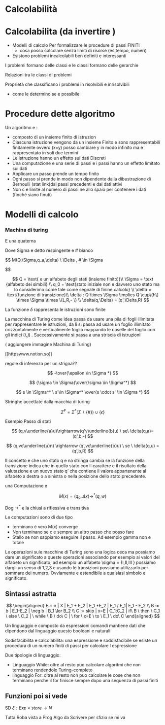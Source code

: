 # Calcolabilità

# Calcolabilita (da invertire )

- Modelli di calcolo Per formalizzare le procedure di passi FINITI
    - cosa posso calcolare senza limiti di risorse (es tempo, numeri)
- Esistono problemi incalcolabili ben definiti e interessanti

I problemi formano delle classi e le classi formano delle gerarchie

Relazioni tra le classi di problemi

Proprietà che classificano i problemi in risolvibili e inrisolvibili

- come le determino se e possibile

# Procedure dette algoritmo

Un algoritmo e :

- composto di un insieme finito di istruzion
- Ciascuna istruzione vengono da un insieme Finito e sono rappresentabili finitamente  ovvero (x=y) posso cambiare y in modo infinito  ma e rappresentato in soli due termini
- Le istruzione hanno un effetto sui dati Discreti
- Una computazione e una serie di passi e i passi hanno un effetto limitato sui dati
- Applicare un passo prende un tempo finito
- Ogni passo si prende in modo non dipendente dalla dibustrazione  di Bernoulli (stat link)dai passi precedenti e dai dati attivi
- Non c e limite al numero di passi ne allo spaio per contenere i dati (finché siano finuti)

# Modelli di calcolo

### Machina di turing

E una quaterna

Dove Sigma e detto respingente e # bianco

$$
M(Q,\Sigma,q_a,\delta) \\
\Delta , \#  \in \Sigma

$$

$$
Q = \text{ e un alfabeto degli stati  (insieme finito)}\\
\Sigma = \text {alfabeto dei simbili} \\
q_0 = \text{stato iniziale  non e davvero uno  stato ma lo considerimo come tale come segnale di finine calcolo} \\
\delta = \text{funzione di transizione}\\
\delta : Q \times \Sigma \implies Q \cup\{h\} \times \Sigma \times \{L,R,- \} \\
\delta(q,\Delta) = (q',\Delta,R)
$$

La funzione $\delta$  rappresenta le istruzioni sono finite

 La macchina di Turing come idea passa da usare una pila di fogli illimitata  per rappresentare le istruzioni, da li si passa ad usare un foglio illimitato orizzontalmente e verticalmente foglio mappando le caselle del foglio  con gli indici $(i,j)$ . Successivamente si passa a una striscia di istruzioni

( aggiungere immagine Machina di Turing)

[[httpswww.notion.so]]

regole di inferenza per un strigna??

$$
-\over{\epsilon \in \Sigma *}
$$

$$
{\sigma \in \Sigma}\over{\sigma \in \Sigma^*}
$$

$$
s \in \Sigma^* \ s'\in \Sigma^* \over{s \cdot s' \in \Sigma *}
$$

Stringhe accettate dalla macchia di turing

$$
\Sigma^F=\Sigma^* (\Sigma \backslash\{\#\}) \cup \{\epsilon\}
$$

Esempio Passo di stati

$$
(q,v\underline{a}u)\rightarrow(q'v\underline{b}u) \ se\  \delta(q,a)=(q',b,-)
$$

$$
(q,vc\underline{u}n) \rightarrow (q',vc\underline{b}u) \ se \ \delta(q,u) = (q',b,R)
$$

Il concetto e che uno stato q e na stringa cambia se la funzione della transizione indica che in quello stato con il carattere c il risultato della valutazione e un nuovo stato q’ che contiene il valore appartenente al alfabeto a destra o a sinistra o nella posizione dello stato precedente.

una Computazione e

$$
M(x) = (q_o,\Delta x) \rightarrow^*(q,w)
$$

Dog $\rightarrow^*$ e la chiusi a riflessiva e transitiva

Le computazioni sono di due tipo

- terminano  è vero M(x) converge
- Non terminano  se c e sempre un altro passo che posso fare
- Stallo se non sappiamo eseguire il passo. Ad esempio gamma non e totale

Le operazioni sule macchine di Turing sono una logica ceca ma possiamo dare un significato a queste operazioni associando per esempio ai valori del alfabeto un significato, ad esempio un  alfabeto   \sigma = {I,II,III } possiamo dargli un senso di 1,2,3 e usando le transizioni possiamo utilizzarlo per sommare dei numero. Ovviamente  e estendibile a qualsiasi simbolo e significato.

## Sintassi astratta

$$
\begin{aligned}
E:= n  | X | E_1 + E_2 | E_1 *E_2 | E_1 /  E_1| E_1 - E_2 \\
B := b | E_1-E_2 | \neg b | B_1 \lor B_2 \\
C := skip | x=E | C_1;C_2 | if\  B \ then \ C_1 \ else \ C_2 | \ while \ B \ do\  C | \ for \ x=E \ to \ E_1 \ do\  C
\end{aligned}
$$

Un linguaggio e composto da espressioni comandi mantiene dati che dipendono dal linguaggio questo booleani e naturali

Sodisfacibilita e calcolabilita: una espressione e soddisfacibile se esiste un procedura di un numero finiti di passi per calcolare l espressione

Due tipologie di linguaggio: 
- Linguaggio While: oltre al resto puo calcolare algoritmi che non terminano rendendolo Turing-completo 
- linguaggio For: oltre al resto non puo calcolare le cose che non terminano perche il for finisce sempre dopo una sequenza di passi finiti

## Funzioni poi si vede
SD $\xi : Exp \times store \rightarrow N$ 
	




Tutta Roba vista a Prog Algo da Scrivere per sfizio se mi va